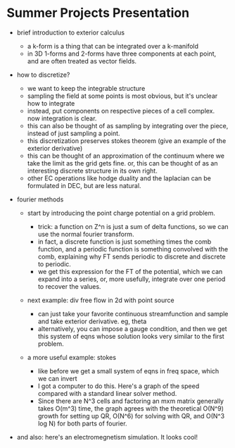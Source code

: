 # Summer Projects Presentation

- brief introduction to exterior calculus
  - a k-form is a thing that can be integrated over a k-manifold
  - in 3D 1-forms and 2-forms have three components at each point, and are often
    treated as vector fields.

- how to discretize?
  - we want to keep the integrable structure
  - sampling the field at some points is most obvious, but it's unclear how to
    integrate
  - instead, put components on respective pieces of a cell complex. now
    integration is clear.
  - this can also be thought of as sampling by integrating over the piece,
    instead of just sampling a point.
  - this discretization preserves stokes theorem (give an example of the
    exterior derivative)
  - this can be thought of an approximation of the continuum where we take the
    limit as the grid gets fine. or, this can be thought of as an interesting
    discrete structure in its own right.
  - other EC operations like hodge duality and the laplacian can be formulated
    in DEC, but are less natural.

- fourier methods
  - start by introducing the point charge potential on a grid problem.
    - trick: a function on Z^n is just a sum of delta functions, so we can use
      the normal fourier transform.
    - in fact, a discrete function is just something times the comb function,
      and a periodic function is something convolved with the comb, explaining
      why FT sends periodic to discrete and discrete to periodic.
    - we get this expression for the FT of the potential, which we can expand
      into a series, or, more usefully, integrate over one period to recover the
      values.

  - next example: div free flow in 2d with point source
    - can just take your favorite continuous streamfunction and sample and take
      exterior derivative. eg, theta
    - alternatively, you can impose a gauge condition, and then we get this
      system of eqns whose solution looks very similar to the first problem.

  - a more useful example: stokes
    - like before we get a small system of eqns in freq space, which we can
      invert
    - I got a computer to do this. Here's a graph of the speed compared with a
      standard linear solver method.
    - Since there are N^3 cells and factoring an mxm matrix generally takes
      O(m^3) time, the graph agrees with the theoretical O(N^9) growth for
      setting up QR, O(N^6) for solving with QR, and O(N^3 log N) for both parts
      of fourier.

- and also: here's an electromegnetism simulation. It looks cool!
